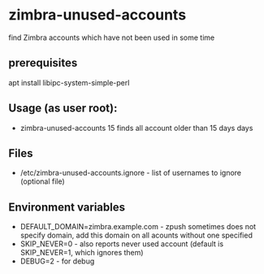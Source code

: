 # zimbra-unused-accounts
find Zimbra accounts which have not been used in some time

## prerequisites
 apt install libipc-system-simple-perl

## Usage (as user root):
*  zimbra-unused-accounts 15
 finds all account older than 15 days days

## Files
* /etc/zimbra-unused-accounts.ignore - list of usernames to ignore (optional file)

## Environment variables
* DEFAULT_DOMAIN=zimbra.example.com - zpush sometimes does not specify  domain, add this domain on all acounts without one specified
* SKIP_NEVER=0 - also reports never used account (default is SKIP_NEVER=1, which ignores them)
* DEBUG=2 - for debug
